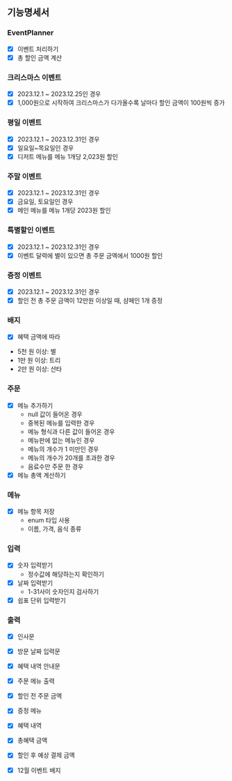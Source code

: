 ## 기능명세서

### EventPlanner

- [x] 이벤트 처리하기
- [x] 총 할인 금액 계산

### 크리스마스 이벤트

- [x] 2023.12.1 ~ 2023.12.25인 경우
- [x] 1,000원으로 시작하여 크리스마스가 다가올수록 날마다 할인 금액이 100원씩 증가

### 평일 이벤트

- [x] 2023.12.1 ~ 2023.12.31인 경우
- [x] 일요일~목요일인 경우
- [x] 디저트 메뉴를 메뉴 1개당 2,023원 할인

### 주말 이벤트

- [x] 2023.12.1 ~ 2023.12.31인 경우
- [x] 금요일, 토요일인 경우
- [x] 메인 메뉴를 메뉴 1개당 2023원 할인

### 특별할인 이벤트

- [x] 2023.12.1 ~ 2023.12.31인 경우
- [x] 이벤트 달력에 별이 있으면 총 주문 금액에서 1000원 할인

### 증정 이벤트

- [x] 2023.12.1 ~ 2023.12.31인 경우
- [x] 할인 전 총 주문 금액이 12만원 이상일 때, 샴페인 1개 증정

### 배지

- [x] 혜택 금액에 따라
- 5천 원 이상: 별
- 1만 원 이상: 트리
- 2만 원 이상: 산타

### 주문

- [x] 메뉴 추가하기
    - null 값이 들어온 경우
    - 중복된 메뉴를 입력한 경우
    - 메뉴 형식과 다른 값이 들어온 경우
    - 메뉴판에 없는 메뉴인 경우
    - 메뉴의 개수가 1 미만인 경우
    - 메뉴의 개수가 20개를 초과한 경우
    - 음료수만 주문 한 경우
- [x] 메뉴 총액 계산하기

### 메뉴

- [x] 메뉴 항목 저장
    - enum 타입 사용
    - 이름, 가격, 음식 종류

### 입력

- [x] 숫자 입력받기
    - 정수값에 해당하는지 확인하기
- [x] 날짜 입력받기
    - 1-31사이 숫자인지 검사하기
- [x] 쉽표 단위 입력받기

### 출력

- [x] 인사문
- [x] 방문 날짜 입력문
- [x] 혜택 내역 안내문
- [x] 주문 메뉴 출력
- [x] 할인 전 주문 금액
- [x] 증정 메뉴
- [x] 혜택 내역
- [x] 총혜택 금액
- [x] 할인 후 예상 결제 금액
- [x] 12월 이벤트 배지

